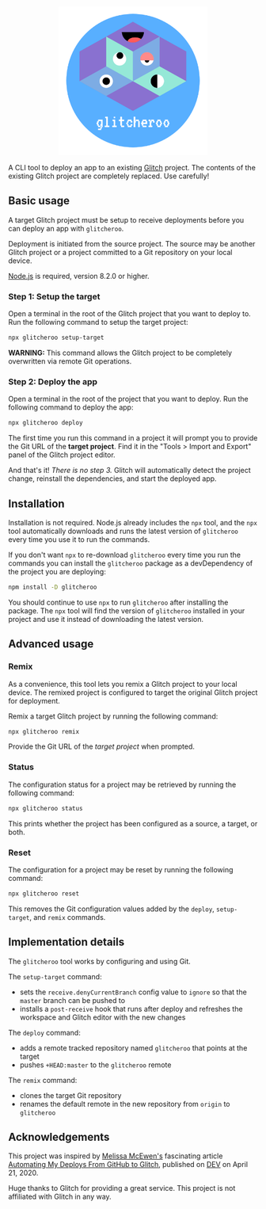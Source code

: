 <p align="center">
  <img src="https://raw.githubusercontent.com/bacongravy/glitcheroo/master/logo.png" width=300>
</p>

A CLI tool to deploy an app to an existing [Glitch](https://glitch.com) project. The contents of the existing Glitch project are completely replaced. Use carefully!

## Basic usage

A target Glitch project must be setup to receive deployments before you can deploy an app with `glitcheroo`.

Deployment is initiated from the source project. The source may be another Glitch project or a project committed to a Git repository on your local device.

[Node.js](https://nodejs.org) is required, version 8.2.0 or higher.

### Step 1: Setup the target

Open a terminal in the root of the Glitch project that you want to deploy to. Run the following command to setup the target project:

```sh
npx glitcheroo setup-target
```

**WARNING:** This command allows the Glitch project to be completely overwritten via remote Git operations.

### Step 2: Deploy the app

Open a terminal in the root of the project that you want to deploy. Run the following command to deploy the app:

```sh
npx glitcheroo deploy
```

The first time you run this command in a project it will prompt you to provide the Git URL of the **target project**. Find it in the "Tools > Import and Export" panel of the Glitch project editor.

And that's it! _There is no step 3._ Glitch will automatically detect the project change, reinstall the dependencies, and start the deployed app.

## Installation

Installation is not required. Node.js already includes the `npx` tool, and the `npx` tool automatically downloads and runs the latest version of `glitcheroo` every time you use it to run the commands.

If you don't want `npx` to re-download `glitcheroo` every time you run the commands you can install the `glitcheroo` package as a devDependency of the project you are deploying:

```sh
npm install -D glitcheroo
```

You should continue to use `npx` to run `glitcheroo` after installing the package. The `npx` tool will find the version of `glitcheroo` installed in your project and use it instead of downloading the latest version.

## Advanced usage

### Remix

As a convenience, this tool lets you remix a Glitch project to your local device. The remixed project is configured to target the original Glitch project for deployment.

Remix a target Glitch project by running the following command:

```sh
npx glitcheroo remix
```

Provide the Git URL of the _target project_ when prompted.

### Status

The configuration status for a project may be retrieved by running the following command:

```sh
npx glitcheroo status
```

This prints whether the project has been configured as a source, a target, or both.

### Reset

The configuration for a project may be reset by running the following command:

```sh
npx glitcheroo reset
```

This removes the Git configuration values added by the `deploy`, `setup-target`, and `remix` commands.

## Implementation details

The `glitcheroo` tool works by configuring and using Git.

The `setup-target` command:

- sets the `receive.denyCurrentBranch` config value to `ignore` so that the `master` branch can be pushed to
- installs a `post-receive` hook that runs after deploy and refreshes the workspace and Glitch editor with the new changes

The `deploy` command:

- adds a remote tracked repository named `glitcheroo` that points at the target
- pushes `+HEAD:master` to the `glitcheroo` remote

The `remix` command:

- clones the target Git repository
- renames the default remote in the new repository from `origin` to `glitcheroo`

## Acknowledgements

This project was inspired by [Melissa McEwen's](http://www.melissamcewen.com/) fascinating article [Automating My Deploys From GitHub to Glitch](https://dev.to/glitch/automating-my-deploys-from-github-to-glitch-2fpd), published on [DEV](https://dev.to/) on April 21, 2020.

Huge thanks to Glitch for providing a great service. This project is not affiliated with Glitch in any way.
